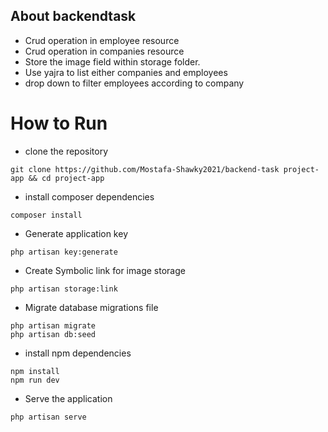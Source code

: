 ## About backendtask

-   Crud operation in employee resource
-   Crud operation in companies resource
-   Store the image field within storage folder.
-   Use yajra to list either companies and employees
-   drop down to filter employees according to company

# How to Run

-   clone the repository

```
git clone https://github.com/Mostafa-Shawky2021/backend-task project-app && cd project-app
```

-   install composer dependencies

```
composer install
```

-   Generate application key

```
php artisan key:generate
```

-   Create Symbolic link for image storage

```
php artisan storage:link
```

-   Migrate database migrations file

```
php artisan migrate
php artisan db:seed
```

-   install npm dependencies

```
npm install
npm run dev
```

-   Serve the application

```
php artisan serve
```
